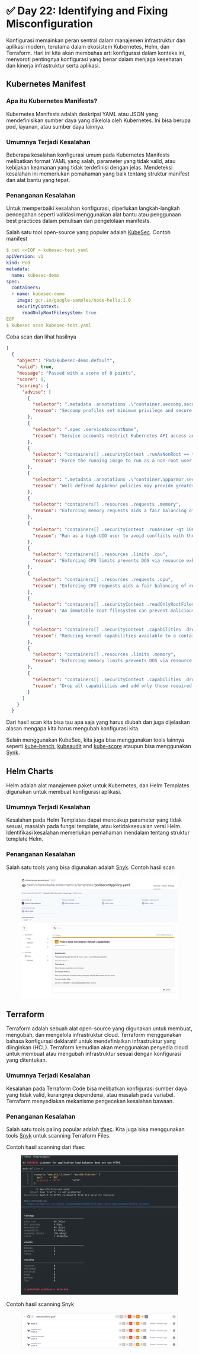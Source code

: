 # ✅ Day 22: Identifying and Fixing Misconfiguration

Konfigurasi memainkan peran sentral dalam manajemen infrastruktur dan aplikasi modern, terutama dalam ekosistem Kubernetes, Helm, dan Terraform. Hari ini kita akan membahas arti konfigurasi dalam konteks ini, menyoroti pentingnya konfigurasi yang benar dalam menjaga kesehatan dan kinerja infrastruktur serta aplikasi.

## Kubernetes Manifest

### Apa itu Kubernetes Manifests?

Kubernetes Manifests adalah deskripsi YAML atau JSON yang mendefinisikan sumber daya yang dikelola oleh Kubernetes. Ini bisa berupa pod, layanan, atau sumber daya lainnya.

### Umumnya Terjadi Kesalahan

Beberapa kesalahan konfigurasi umum pada Kubernetes Manifests melibatkan format YAML yang salah, parameter yang tidak valid, atau kebijakan keamanan yang tidak terdefinisi dengan jelas. Mendeteksi kesalahan ini memerlukan pemahaman yang baik tentang struktur manifest dan alat bantu yang tepat.

### Penanganan Kesalahan

Untuk memperbaiki kesalahan konfigurasi, diperlukan langkah-langkah pencegahan seperti validasi menggunakan alat bantu atau penggunaan best practices dalam penulisan dan pengelolaan manifests.

Salah satu tool open-source yang populer adalah [KubeSec](https://kubesec.io/). Contoh manifest

```yaml
$ cat <<EOF > kubesec-test.yaml
apiVersion: v1
kind: Pod
metadata:
  name: kubesec-demo
spec:
  containers:
  - name: kubesec-demo
    image: gcr.io/google-samples/node-hello:1.0
    securityContext:
      readOnlyRootFilesystem: true
EOF
$ kubesec scan kubesec-test.yaml
```

Coba scan dan lihat hasilnya

```json
[
  {
    "object": "Pod/kubesec-demo.default",
    "valid": true,
    "message": "Passed with a score of 0 points",
    "score": 0,
    "scoring": {
      "advise": [
        {
          "selector": ".metadata .annotations .\"container.seccomp.security.alpha.kubernetes.io/pod\"",
          "reason": "Seccomp profiles set minimum privilege and secure against unknown threats"
        },
        {
          "selector": ".spec .serviceAccountName",
          "reason": "Service accounts restrict Kubernetes API access and should be configured with least privilege"
        },
        {
          "selector": "containers[] .securityContext .runAsNonRoot == true",
          "reason": "Force the running image to run as a non-root user to ensure least privilege"
        },
        {
          "selector": ".metadata .annotations .\"container.apparmor.security.beta.kubernetes.io/nginx\"",
          "reason": "Well defined AppArmor policies may provide greater protection from unknown threats. WARNING: NOT PRODUCTION READY"
        },
        {
          "selector": "containers[] .resources .requests .memory",
          "reason": "Enforcing memory requests aids a fair balancing of resources across the cluster"
        },
        {
          "selector": "containers[] .securityContext .runAsUser -gt 10000",
          "reason": "Run as a high-UID user to avoid conflicts with the host's user table"
        },
        {
          "selector": "containers[] .resources .limits .cpu",
          "reason": "Enforcing CPU limits prevents DOS via resource exhaustion"
        },
        {
          "selector": "containers[] .resources .requests .cpu",
          "reason": "Enforcing CPU requests aids a fair balancing of resources across the cluster"
        },
        {
          "selector": "containers[] .securityContext .readOnlyRootFilesystem == true",
          "reason": "An immutable root filesystem can prevent malicious binaries being added to PATH and increase attack cost"
        },
        {
          "selector": "containers[] .securityContext .capabilities .drop",
          "reason": "Reducing kernel capabilities available to a container limits its attack surface"
        },
        {
          "selector": "containers[] .resources .limits .memory",
          "reason": "Enforcing memory limits prevents DOS via resource exhaustion"
        },
        {
          "selector": "containers[] .securityContext .capabilities .drop | index(\"ALL\")",
          "reason": "Drop all capabilities and add only those required to reduce syscall attack surface"
        }
      ]
    }
  }
```

Dari hasil scan kita bisa tau apa saja yang harus diubah dan juga dijelaskan alasan mengapa kita harus mengubah konfigurasi kita.

Selain menggunakan KubeSec, kita juga bisa menggunakan tools lainnya seperti [kube-bench](https://github.com/aquasecurity/kube-bench), [kubeaudit](https://github.com/Shopify/kubeaudit) and [kube-score](https://github.com/zegl/kube-score) ataupun bisa menggunakan [Synk](https://docs.snyk.io/scan-using-snyk/scan-infrastructure/scan-your-iac-source-code/scan-kubernetes-configuration-files/configure-integration-to-find-security-issues-in-kubernetes-configuration-files-current-iac).

## Helm Charts

Helm adalah alat manajemen paket untuk Kubernetes, dan Helm Templates digunakan untuk membuat konfigurasi aplikasi.

### Umumnya Terjadi Kesalahan

Kesalahan pada Helm Templates dapat mencakup parameter yang tidak sesuai, masalah pada fungsi template, atau ketidaksesuaian versi Helm. Identifikasi kesalahan memerlukan pemahaman mendalam tentang struktur template Helm.

### Penanganan Kesalahan

Salah satu tools yang bisa digunakan adalah [Snyk](https://docs.snyk.io/scan-using-snyk/scan-infrastructure/scan-your-iac-source-code/scan-kubernetes-configuration-files/scan-and-fix-security-issues-in-helm-charts-current-iac). Contoh hasil scan&#x20;

<figure><img src="../.gitbook/assets/image (13).png" alt=""><figcaption></figcaption></figure>

## Terraform

Terraform adalah sebuah alat open-source yang digunakan untuk membuat, mengubah, dan mengelola infrastruktur cloud. Terraform menggunakan bahasa konfigurasi deklaratif untuk mendefinisikan infrastruktur yang diinginkan (HCL). Terraform kemudian akan menggunakan penyedia cloud untuk membuat atau mengubah infrastruktur sesuai dengan konfigurasi yang ditentukan.

### Umumnya Terjadi Kesalahan

Kesalahan pada Terraform Code bisa melibatkan konfigurasi sumber daya yang tidak valid, kurangnya dependensi, atau masalah pada variabel. Terraform menyediakan mekanisme pengecekan kesalahan bawaan.

### Penanganan Kesalahan

Salah satu tools paling popular adalah [tfsec](https://github.com/aquasecurity/tfsec). Kita juga bisa menggunakan tools [Snyk](https://docs.snyk.io/scan-using-snyk/scan-infrastructure/scan-your-iac-source-code/scan-terraform-files/scan-and-fix-security-issues-in-terraform-files-current-iac) untuk scanning Terraform Files.

Contoh hasil scanning dari tfsec

<figure><img src="../.gitbook/assets/image (14).png" alt=""><figcaption></figcaption></figure>

Contoh hasil scanning Snyk

<figure><img src="../.gitbook/assets/image (15).png" alt=""><figcaption></figcaption></figure>
